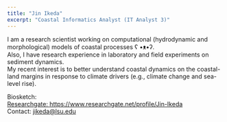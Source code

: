 ```yaml
---
title: "Jin Ikeda"
excerpt: "Coastal Informatics Analyst (IT Analyst 3)"
---
```


I am a research scientist working on computational (hydrodynamic and morphological) models of coastal processes ʕ •ᴥ•ʔ.\
Also, I have research experience in laboratory and field experiments on sediment dynamics.\
My recent interest is to better understand coastal dynamics on the coastal-land margins in response to climate drivers (e.g., climate change and sea-level rise).

Biosketch: <a href=https://github.com/cekees/cekees.github.io/tree/main/assets/images/Ikeda_Biosketch.pdf> \
Researchgate: https://www.researchgate.net/profile/Jin-Ikeda \
Contact: jikeda@lsu.edu
